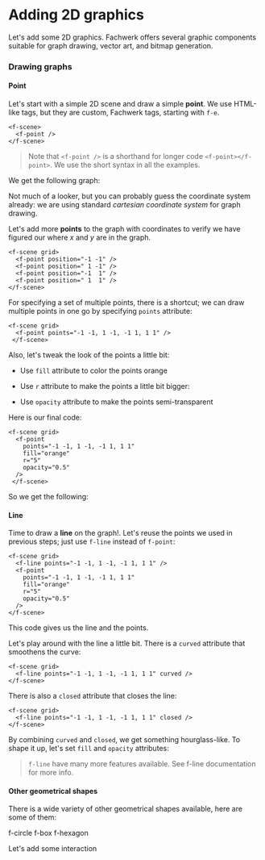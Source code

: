# Adding 2D graphics

Let's add some 2D graphics. Fachwerk offers several graphic components suitable for graph drawing, vector art, and bitmap generation.

### Drawing graphs

#### Point

Let's start with a simple 2D scene and draw a simple **point**. We use HTML-like tags, but they are custom, Fachwerk tags, starting with `f-e`.

```
<f-scene>
  <f-point />
</f-scene>
```

> Note that `<f-point />` is a shorthand for longer code `<f-point></f-point>`. We use the short syntax in all the examples.

We get the following graph:

<f-scene grid>
  <f-point />
</f-scene>


Not much of a looker, but you can probably guess the coordinate system already: we are using standard <var class="gray">cartesian coordinate system</var> for graph drawing. 

Let's add more **points** to the graph with coordinates to verify we have figured our where <var>x</var> and <var class="green">y</var> are in the graph.

```
<f-scene grid>
  <f-point position="-1 -1" />
  <f-point position=" 1 -1" />
  <f-point position="-1  1" />
  <f-point position=" 1  1" />
</f-scene>
```

For specifying a set of multiple points, there is a shortcut; we can draw multiple points in one go by specifying `points` attribute:


```
<f-scene grid>
  <f-point points="-1 -1, 1 -1, -1 1, 1 1" />
 </f-scene>
```

Also, let's tweak the look of the points a little bit:

* Use `fill` attribute to color the points orange

* Use `r` attribute to make the points a little bit bigger:

* Use `opacity` attribute to make the points semi-transparent

Here is our final code:

```
<f-scene grid>
  <f-point
    points="-1 -1, 1 -1, -1 1, 1 1"
    fill="orange"
    r="5"
    opacity="0.5"
  />
 </f-scene>
```

So we get the following:

<f-scene grid>
  <f-point
    points="-1 -1, 1 -1, -1 1, 1 1"
    fill="orange"
    r="5"
    opacity="0.5"
  />
</f-scene>

#### Line

Time to draw a **line** on the graph!. Let's reuse the points we used in previous steps; just use `f-line` instead of `f-point`:

```
<f-scene grid>
  <f-line points="-1 -1, 1 -1, -1 1, 1 1" />
  <f-point
    points="-1 -1, 1 -1, -1 1, 1 1"
    fill="orange"
    r="5"
    opacity="0.5"
  />
</f-scene>
```

This code gives us the line and the points.

<f-scene grid>
  <f-line points="-1 -1, 1 -1, -1 1, 1 1" />
  <f-point
    points="-1 -1, 1 -1, -1 1, 1 1"
    fill="orange"
    r="5"
    opacity="0.5"
  />
</f-scene>

Let's play around with the line a little bit. There is a `curved` attribute that smoothens the curve:

```
<f-scene grid>
  <f-line points="-1 -1, 1 -1, -1 1, 1 1" curved />
</f-scene>
```

<f-scene grid>
  <f-line points="-1 -1, 1 -1, -1 1, 1 1" curved />
</f-scene>

There is also a `closed` attribute that closes the line:

```
<f-scene grid>
  <f-line points="-1 -1, 1 -1, -1 1, 1 1" closed />
</f-scene>
```

<f-scene grid>
  <f-line points="-1 -1, 1 -1, -1 1, 1 1" closed />
</f-scene>


By combining `curved` and `closed`, we get something hourglass-like. To shape it up, let's set `fill` and `opacity` attributes:

<f-scene grid>
  <f-line
    points="-1 -1, 1 -1, -1 1, 1 1"
    curved
    closed
    fill="orange"
    opacity="0.5"
  />
</f-scene>

> `f-line` have many more features available. See <f-link to="/f-line">f-line documentation</f-link> for more info.

#### Other geometrical shapes

There is a wide variety of other geometrical shapes available, here are some of them:

<div class="grid">

<f-scene grid responsive>
  <f-circle />
  <f-text>f-circle</f-text>
</f-scene>

<f-scene grid responsive>
  <f-box r="2" />
  <f-text>f-box</f-text>
</f-scene>

<f-scene grid responsive>
  <f-hexagon />
  <f-text>f-hexagon</f-text>
</f-scene>

</div>

<f-link class="tertiary" to="/add-interaction">Let's add some interaction</f-link>
